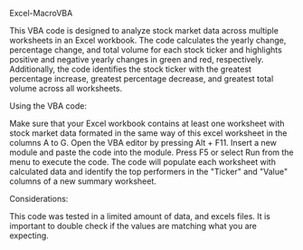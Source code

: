 Excel-MacroVBA

This VBA code is designed to analyze stock market data across multiple worksheets in an Excel workbook. The code calculates the yearly change, percentage change, and total volume for each stock ticker and highlights positive and negative yearly changes in green and red, respectively. Additionally, the code identifies the stock ticker with the greatest percentage increase, greatest percentage decrease, and greatest total volume across all worksheets.

Using the VBA code:

Make sure that your Excel workbook contains at least one worksheet with stock market data formated in the same way of this excel worksheet in the columns A to G.
Open the VBA editor by pressing Alt + F11.
Insert a new module and paste the code into the module.
Press F5 or select Run from the menu to execute the code.
The code will populate each worksheet with calculated data and identify the top performers in the "Ticker" and "Value" columns of a new summary worksheet.

Considerations:

This code was tested in a limited amount of data, and excels files. It is important to double check if the values are matching what you are expecting. 
